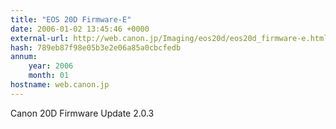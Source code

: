 ```yaml
---
title: "EOS 20D Firmware-E"
date: 2006-01-02 13:45:46 +0000
external-url: http://web.canon.jp/Imaging/eos20d/eos20d_firmware-e.html
hash: 789eb87f98e05b3e2e06a85a0cbcfedb
annum:
    year: 2006
    month: 01
hostname: web.canon.jp
---
```


Canon 20D Firmware Update 2.0.3
